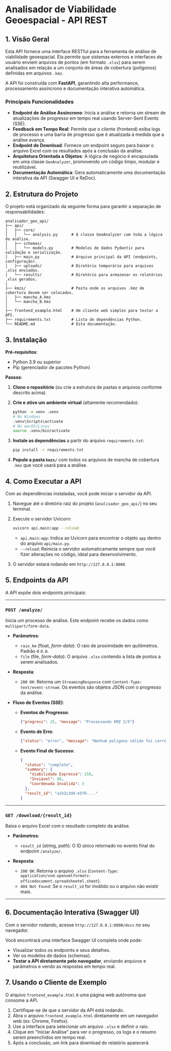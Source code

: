 # Analisador de Viabilidade Geoespacial - API REST

## 1. Visão Geral

Esta API fornece uma interface RESTful para a ferramenta de análise de viabilidade geoespacial. Ela permite que sistemas externos e interfaces de usuário enviem arquivos de pontos (em formato `.xlsx`) para serem analisados em relação a um conjunto de áreas de cobertura (polígonos) definidas em arquivos `.kmz`.

A API foi construída com **FastAPI**, garantindo alta performance, processamento assíncrono e documentação interativa automática.

### Principais Funcionalidades

- **Endpoint de Análise Assíncrono**: Inicia a análise e retorna um stream de atualizações de progresso em tempo real usando Server-Sent Events (SSE).
- **Feedback em Tempo Real**: Permite que o cliente (frontend) exiba logs de processo e uma barra de progresso que é atualizada à medida que a análise avança.
- **Endpoint de Download**: Fornece um endpoint seguro para baixar o arquivo Excel com os resultados após a conclusão da análise.
- **Arquitetura Orientada a Objetos**: A lógica de negócio é encapsulada em uma classe `GeoAnalyzer`, promovendo um código limpo, modular e reutilizável.
- **Documentação Automática**: Gera automaticamente uma documentação interativa da API (Swagger UI e ReDoc).

## 2. Estrutura do Projeto

O projeto está organizado da seguinte forma para garantir a separação de responsabilidades:

```
analisador_geo_api/
├── api/
│   ├── core/
│   │   └── analysis.py      # A classe GeoAnalyzer com toda a lógica da análise.
│   ├── schemas/
│   │   └── models.py        # Modelos de dados Pydantic para validação e serialização.
│   ├── main.py              # Arquivo principal da API (endpoints, configuração).
│   ├── uploads/             # Diretório temporário para arquivos .xlsx enviados.
│   └── results/             # Diretório para armazenar os relatórios .xlsx gerados.
│
├── kmzs/                    # Pasta onde os arquivos .kmz de cobertura devem ser colocados.
│   ├── mancha_A.kmz
│   └── mancha_B.kmz
│
├── frontend_example.html    # Um cliente web simples para testar a API.
├── requirements.txt         # Lista de dependências Python.
└── README.md                # Esta documentação.
```

## 3. Instalação

**Pré-requisitos**:
- Python 3.9 ou superior
- Pip (gerenciador de pacotes Python)

**Passos**:

1.  **Clone o repositório** (ou crie a estrutura de pastas e arquivos conforme descrito acima).

2.  **Crie e ative um ambiente virtual** (altamente recomendado):
    ```bash
    python -m venv .venv
    # No Windows
    .venv\Scripts\activate
    # No macOS/Linux
    source .venv/bin/activate
    ```

3.  **Instale as dependências** a partir do arquivo `requirements.txt`:
    ```bash
    pip install -r requirements.txt
    ```

4.  **Popule a pasta `kmzs/`** com todos os arquivos de mancha de cobertura `.kmz` que você usará para a análise.

## 4. Como Executar a API

Com as dependências instaladas, você pode iniciar o servidor da API.

1.  Navegue até o diretório raiz do projeto (`analisador_geo_api/`) no seu terminal.

2.  Execute o servidor Uvicorn:
    ```bash
    uvicorn api.main:app --reload
    ```
    - `api.main:app`: Indica ao Uvicorn para encontrar o objeto `app` dentro do arquivo `api/main.py`.
    - `--reload`: Reinicia o servidor automaticamente sempre que você fizer alterações no código, ideal para desenvolvimento.

3.  O servidor estará rodando em `http://127.0.0.1:8000`.

## 5. Endpoints da API

A API expõe dois endpoints principais:

---

### `POST /analyze/`

Inicia um processo de análise. Este endpoint recebe os dados como `multipart/form-data`.

- **Parâmetros**:
  - `raio_km` (float, *form-data*): O raio de proximidade em quilômetros. Padrão é `0.0`.
  - `file` (file, *form-data*): O arquivo `.xlsx` contendo a lista de pontos a serem analisados.

- **Resposta**:
  - `200 OK`: Retorna um `StreamingResponse` com `Content-Type: text/event-stream`. Os eventos são objetos JSON com o progresso da análise.

- **Fluxo de Eventos (SSE)**:
  - **Eventos de Progresso**:
    ```json
    {"progress": 25, "message": "Processando KMZ 2/5"}
    ```
  - **Evento de Erro**:
    ```json
    {"status": "error", "message": "Nenhum polígono válido foi carregado..."}
    ```
  - **Evento Final de Sucesso**:
    ```json
    {
      "status": "complete",
      "summary": {
        "Viabilidade Expressa": 150,
        "Inviável": 80,
        "Coordenada Inválida": 5
      },
      "result_id": "a1b2c3d4-e5f6-..."
    }
    ```

---

### `GET /download/{result_id}`

Baixa o arquivo Excel com o resultado completo da análise.

- **Parâmetros**:
  - `result_id` (string, *path*): O ID único retornado no evento final do endpoint `/analyze/`.

- **Resposta**:
  - `200 OK`: Retorna o arquivo `.xlsx` (`Content-Type: application/vnd.openxmlformats-officedocument.spreadsheetml.sheet`).
  - `404 Not Found`: Se o `result_id` for inválido ou o arquivo não existir mais.

---

## 6. Documentação Interativa (Swagger UI)

Com o servidor rodando, acesse `http://127.0.0.1:8000/docs` no seu navegador.

Você encontrará uma interface Swagger UI completa onde pode:
- Visualizar todos os endpoints e seus detalhes.
- Ver os modelos de dados (schemas).
- **Testar a API diretamente pelo navegador**, enviando arquivos e parâmetros e vendo as respostas em tempo real.

## 7. Usando o Cliente de Exemplo

O arquivo `frontend_example.html` é uma página web autônoma que consome a API.

1.  Certifique-se de que o servidor da API está rodando.
2.  Abra o arquivo `frontend_example.html` diretamente em um navegador web (ex: Chrome, Firefox).
3.  Use a interface para selecionar um arquivo `.xlsx` e definir o raio.
4.  Clique em "Iniciar Análise" para ver o progresso, os logs e o resumo serem preenchidos em tempo real.
5.  Após a conclusão, um link para download do relatório aparecerá.